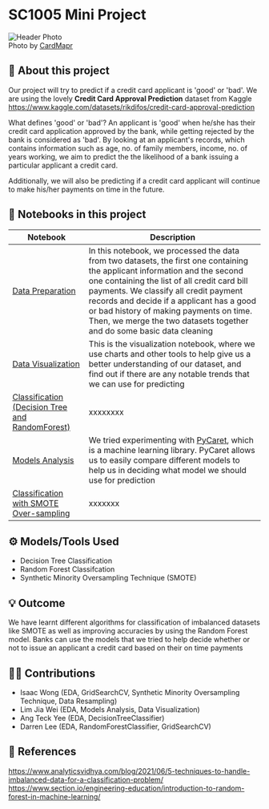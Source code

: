 # SC1005 Mini Project 
![Header Photo](https://res.cloudinary.com/jiawoi/image/upload/v1650712074/banner.jpg)\
Photo by [CardMapr](https://unsplash.com/@cardmapr?utm_source=unsplash&utm_medium=referral&utm_content=creditCopyText)
  
  
## 🎨 About this project
Our project will try to predict if a credit card applicant is 'good' or 'bad'. We are using the lovely **Credit Card Approval Prediction** dataset from Kaggle https://www.kaggle.com/datasets/rikdifos/credit-card-approval-prediction

What defines 'good' or 'bad'? An applicant is 'good' when he/she has their credit card application approved by the bank, while getting rejected by the bank is considered as 'bad'. By looking at an applicant's records, which contains information such as age, no. of family members, income, no. of years working, we aim to predict the the likelihood of a bank issuing a particular applicant a credit card. 

Additionally, we will also be predicting if a credit card applicant will continue to make his/her payments on time in the future. 

## 📔 Notebooks in this project

| Notebook  | Description |
| ------------- | ------------- |
| [Data Preparation](https://github.com/SC8-Team-2/SC1015-Mini-Project/blob/main/Data%20Preparation.ipynb) | In this notebook, we processed the data from two datasets, the first one containing the applicant information and the second one containing the list of all credit card bill payments. We classify all credit payment records and decide if a applicant has a good or bad history of making payments on time. Then, we merge the two datasets together and do some basic data cleaning |
| [Data Visualization](https://github.com/SC8-Team-2/SC1015-Mini-Project/blob/main/Data%20Visualization.ipynb) | This is the visualization notebook, where we use charts and other tools to help give us a better understanding of our dataset, and find out if there are any notable trends that we can use for predicting |
| [Classification (Decision Tree and RandomForest)](https://github.com/SC8-Team-2/SC1015-Mini-Project/blob/main/Classification%20(Decision%20Tree%20and%20RandomForest).ipynb) | xxxxxxxx |
| [Models Analysis](https://github.com/SC8-Team-2/SC1015-Mini-Project/blob/main/Models%20Analysis.ipynb) | We tried experimenting with [PyCaret](https://pycaret.org/), which is a machine learning library. PyCaret allows us to easily compare different models to help us in deciding what model we should use for prediction |
| [Classification with SMOTE Over-sampling](https://github.com/SC8-Team-2/SC1015-Mini-Project/blob/main/Classification%20with%20SMOTE%20Over-sampling.ipynb) | xxxxxxx |

## ⚙️ Models/Tools Used
- Decision Tree Classification
- Random Forest Classifcation
- Synthetic Minority Oversampling Technique (SMOTE)

## 💡 Outcome
We have learnt different algorithms for classification of imbalanced datasets like SMOTE as well as improving accuracies by using the Random Forest model.
Banks can use the models that we tried to help decide whether or not to issue an applicant a credit card based on their on time payments

## 🙋‍♂️ Contributions
- Isaac Wong (EDA, GridSearchCV, Synthetic Minority Oversampling Technique, Data Resampling)
- Lim Jia Wei (EDA, Models Analysis, Data Visualization)
- Ang Teck Yee (EDA, DecisionTreeClassifier)
- Darren Lee (EDA, RandomForestClassifier, GridSearchCV)

## 📃 References
https://www.analyticsvidhya.com/blog/2021/06/5-techniques-to-handle-imbalanced-data-for-a-classification-problem/
https://www.section.io/engineering-education/introduction-to-random-forest-in-machine-learning/

